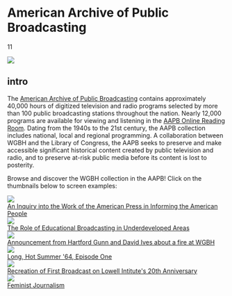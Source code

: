 # American Archive of Public Broadcasting

11

![](https://s3.amazonaws.com/openvault.wgbh.org/special_collections/aapb/aapb.png)

## intro

The [American Archive of Public Broadcasting](http://americanarchive.org/) contains approximately 40,000 hours of digitized television and radio programs selected by more than 100 public broadcasting stations throughout the nation. Nearly 12,000 programs are available for viewing and listening in the [AAPB Online Reading Room](http://americanarchive.org/). Dating from the 1940s to the 21st century, the AAPB collection includes national, local and regional programming. A collaboration between WGBH and the Library of Congress, the AAPB seeks to preserve and make accessible significant historical content created by public television and radio, and to preserve at-risk public media before its content is lost to posterity.

Browse and discover the WGBH collection in the AAPB!
Click on the thumbnails below to screen examples:

<div class="document col-md-4 col-sm-6">
    <a href="http://americanarchive.org/catalog/cpb-aacip_15-80ht7n4v">
        <img src="https://s3.amazonaws.com/openvault.wgbh.org/special_collections/aapb/cpb-aacip_15-80ht7n4v.png"/>
        <div class="info">An Inquiry into the Work of the American Press in Informing the American People</div>
    </a>
</div>

<div class="document col-md-4 col-sm-6">
    <a href="http://americanarchive.org/catalog/cpb-aacip_15-47dr85hr">
        <img src="https://s3.amazonaws.com/openvault.wgbh.org/special_collections/aapb/cpb-aacip_15-47dr85hr.png"/>
        <div class="info">The Role of Educational Broadcasting in Underdeveloped Areas</div>
    </a>
</div>

<div class="clearfix hidden-md hidden-lg"></div>

<div class="document col-md-4 col-sm-6">
    <a href="http://americanarchive.org/catalog/cpb-aacip_15-19s1rwtr">
        <img src="https://s3.amazonaws.com/openvault.wgbh.org/special_collections/aapb/cpb-aacip_15-19s1rwtr.png"/>
        <div class="info">Announcement from Hartford Gunn and David Ives about a fire at WGBH</div>
    </a>
</div>

<div class="clearfix hidden-sm"></div>

<div class="document col-md-4 col-sm-6">
    <a href="http://americanarchive.org/catalog/cpb-aacip_15-50tqk2fw">
        <img src="https://s3.amazonaws.com/openvault.wgbh.org/special_collections/aapb/cpb-aacip_15-50tqk2fw.png"/>
        <div class="info">Long, Hot Summer '64, Episode One</div>
    </a>
</div>

<div class="clearfix hidden-md hidden-lg"></div>

<div class="document col-md-4 col-sm-6">
    <a href="http://americanarchive.org/catalog/cpb-aacip_15-06g1k422">
        <img src="https://s3.amazonaws.com/openvault.wgbh.org/special_collections/aapb/cpb-aacip_15-06g1k422.png"/>
        <div class="info">Recreation of First Broadcast on Lowell Intitute's 20th Anniversary</div>
    </a>
</div>

<div class="document col-md-4 col-sm-6">
    <a href="http://americanarchive.org/catalog/cpb-aacip_15-36547qr1">
        <img src="https://s3.amazonaws.com/openvault.wgbh.org/special_collections/aapb/cpb-aacip_15-36547qr1.png"/>
        <div class="info">Feminist Journalism</div>
    </a>
</div>
